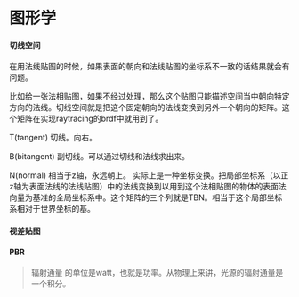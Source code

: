 # 图形学

#### 切线空间
在用法线贴图的时候，如果表面的朝向和法线贴图的坐标系不一致的话结果就会有问题。

比如给一张法相贴图，如果不经过处理，那么这个贴图只能描述空间当中朝向特定方向的法线。切线空间就是把这个固定朝向的法线变换到另外一个朝向的矩阵。这个矩阵在实现raytracing的brdf中就用到了。

T(tangent)  切线。向右。

B(bitangent)  副切线。可以通过切线和法线求出来。

N(normal) 相当于z轴，永远朝上。
实际上是一种坐标变换。把局部坐标系（以正z轴为表面法线的法线贴图）中的法线变换到以用到这个法相贴图的物体的表面法向量为基准的全局坐标系中。这个矩阵的三个列就是TBN。相当于这个局部坐标系相对于世界坐标的基。

#### 视差贴图


#### PBR

>辐射通量 的单位是watt，也就是功率。从物理上来讲，光源的辐射通量是一个积分。

